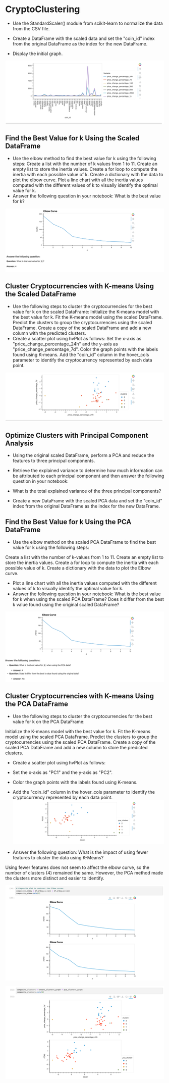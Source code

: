 # CryptoClustering

- Use the StandardScaler() module from scikit-learn to normalize the data from the CSV file.

- Create a DataFrame with the scaled data and set the "coin_id" index from the original DataFrame as the index for the new DataFrame.

- Display the initial graph.

![initial_graph.png](https://github.com/tgrishanina/CryptoClustering/blob/main/Images/initial_graph.png)

## Find the Best Value for k Using the Scaled DataFrame

- Use the elbow method to find the best value for k using the following steps:
Create a list with the number of k values from 1 to 11.
Create an empty list to store the inertia values.
Create a for loop to compute the inertia with each possible value of k.
Create a dictionary with the data to plot the elbow curve.
Plot a line chart with all the inertia values computed with the different values of k to visually identify the optimal value for k.
- Answer the following question in your notebook: What is the best value for k?

![1st_elbow_curve.png](https://github.com/tgrishanina/CryptoClustering/blob/main/Images/1st_elbow_curve.png)

## Cluster Cryptocurrencies with K-means Using the Scaled DataFrame

- Use the following steps to cluster the cryptocurrencies for the best value for k on the scaled DataFrame:
Initialize the K-means model with the best value for k.
Fit the K-means model using the scaled DataFrame.
Predict the clusters to group the cryptocurrencies using the scaled DataFrame.
Create a copy of the scaled DataFrame and add a new column with the predicted clusters.
- Create a scatter plot using hvPlot as follows:
Set the x-axis as "price_change_percentage_24h" and the y-axis as "price_change_percentage_7d".
Color the graph points with the labels found using K-means.
Add the "coin_id" column in the hover_cols parameter to identify the cryptocurrency represented by each data point.

![kmeans_cluster.png](https://github.com/tgrishanina/CryptoClustering/blob/main/Images/kmeans_cluster.png)

## Optimize Clusters with Principal Component Analysis

- Using the original scaled DataFrame, perform a PCA and reduce the features to three principal components.

- Retrieve the explained variance to determine how much information can be attributed to each principal component and then answer the following question in your notebook:

- What is the total explained variance of the three principal components?
- Create a new DataFrame with the scaled PCA data and set the "coin_id" index from the original DataFrame as the index for the new DataFrame.

## Find the Best Value for k Using the PCA DataFrame

- Use the elbow method on the scaled PCA DataFrame to find the best value for k using the following steps:

Create a list with the number of k-values from 1 to 11.
Create an empty list to store the inertia values.
Create a for loop to compute the inertia with each possible value of k.
Create a dictionary with the data to plot the Elbow curve.
- Plot a line chart with all the inertia values computed with the different values of k to visually identify the optimal value for k.
- Answer the following question in your notebook:
What is the best value for k when using the scaled PCA DataFrame?
Does it differ from the best k value found using the original scaled DataFrame?

![2nd_elbow_curve.png](https://github.com/tgrishanina/CryptoClustering/blob/main/Images/2nd_elbow_curve.png)

## Cluster Cryptocurrencies with K-means Using the PCA DataFrame

- Use the following steps to cluster the cryptocurrencies for the best value for k on the PCA DataFrame:

Initialize the K-means model with the best value for k.
Fit the K-means model using the scaled PCA DataFrame.
Predict the clusters to group the cryptocurrencies using the scaled PCA DataFrame.
Create a copy of the scaled PCA DataFrame and add a new column to store the predicted clusters.
- Create a scatter plot using hvPlot as follows:
- Set the x-axis as "PC1" and the y-axis as "PC2".
- Color the graph points with the labels found using K-means.
- Add the "coin_id" column in the hover_cols parameter to identify the cryptocurrency represented by each data point.
![pca_cluster.png](https://github.com/tgrishanina/CryptoClustering/blob/main/Images/pca_cluster.png)

- Answer the following question:
What is the impact of using fewer features to cluster the data using K-Means?

Using fewer features does not seem to affect the elbow curve, so the number of clusters (4) remained the same. However, the PCA method made the clusters more distinct and easier to identify.


![composite_elbows.png](https://github.com/tgrishanina/CryptoClustering/blob/main/Images/composite_elbows.png)

![composite_clusters.png](https://github.com/tgrishanina/CryptoClustering/blob/main/Images/composite_clusters.png)

